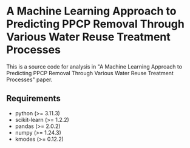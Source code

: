# A Machine Learning Approach to Predicting PPCP Removal Through Various Water Reuse Treatment Processes
This is a source code for analysis in "A Machine Learning Approach to Predicting PPCP Removal Through Various Water Reuse Treatment Processes" paper.

## Requirements
* python (>= 3.11.3)
* scikit-learn (>= 1.2.2)
* pandas (>= 2.0.2)
* numpy (>= 1.24.3)
* kmodes (>= 0.12.2)
